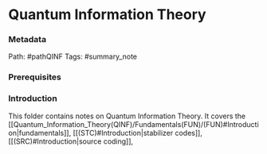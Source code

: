 # Quantum Information Theory
### Metadata
Path: #pathQINF
Tags: #summary_note

### Prerequisites

### Introduction
This folder contains notes on Quantum Information Theory. It covers the [[Quantum_Information_Theory(QINF)/Fundamentals(FUN)/(FUN)#Introduction|fundamentals]], [[(STC)#Introduction|stabilizer codes]], [[(SRC)#Introduction|source coding]], 